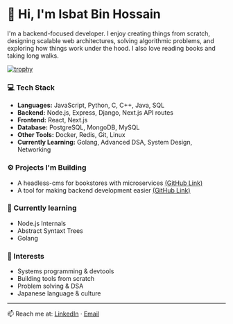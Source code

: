 # 👋 Hi, I'm Isbat Bin Hossain

I'm a backend-focused developer. I enjoy creating things from scratch, designing scalable web architectures, solving algorithmic problems, and exploring how things work under the hood. I also love reading books and taking long walks.

[![trophy](https://github-profile-trophy.vercel.app/?username=IsbatBInHossain)](https://github.com/ryo-ma/github-profile-trophy)

### 💻 Tech Stack

- **Languages:** JavaScript, Python, C, C++, Java, SQL  
- **Backend:** Node.js, Express, Django, Next.js API routes  
- **Frontend:** React, Next.js  
- **Database:** PostgreSQL, MongoDB, MySQL  
- **Other Tools:** Docker, Redis, Git, Linux  
- **Currently Learning:** Golang, Advanced DSA, System Design, Networking

### ⚙️ Projects I'm Building

- A headless-cms for bookstores with microservices [(GitHub Link)](https://github.com/IsbatBInHossain/bookstore-cms)
- A tool for making backend development easier [(GitHub Link)](https://github.com/IsbatBInHossain/create-x-lite)

### 🎯 Currently learning
- Node.js Internals
- Abstract Syntaxt Trees
- Golang

### 🧠 Interests

- Systems programming & devtools  
- Building tools from scratch  
- Problem solving & DSA  
- Japanese language & culture

---

📫 Reach me at: [LinkedIn](https://www.linkedin.com/in/isbat-bin-hossain/) · [Email](mailto:isbatbinhossain@gmail.com)
